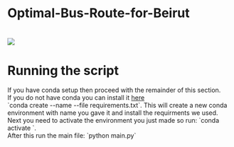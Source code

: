 <h1>Optimal-Bus-Route-for-Beirut</h1>
<h1> <img src="dinosaur.jpg"> </h1>
<h1> Running the script</h1>
If you have conda setup then proceed with the remainder of this section.
<br />
If you do not have conda you can install it <a href = "https://docs.conda.io/projects/conda/en/latest/user-guide/install/">here</a>
<br />
`conda create --name <env> --file requirements.txt`.  
This will create a new conda environment with name you gave it and install the requirments we used.
<br />
Next you need to activate the environment you just made so run: `conda activate <name>`.
<br />
After this run the main file: `python main.py`
